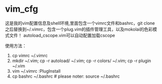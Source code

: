 # vim_cfg
这是我的vim配置信息及shell环境,里面包含一个vimrc文件和bashrc，git clone之后替换到~/.vimrc，包含一个plug.vim的插件管理工具，以及mokolai的色彩模式文件！
autoload_cscope.vim可以自动配置加载cscope

使用方法：
1. cp vimrc ~/.vimrc
2. mkdir ~/.vim; cp -r autoload/ ~/.vim; cp -r colors/ ~/.vim; cp -r plugin ~/.vim
3. vim ~/.vimrc   :PlugInstall
4. cp bashrc ~/.bashrc       # please noter: source ~/.bashrc
